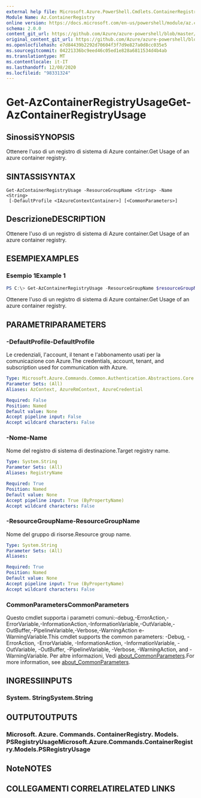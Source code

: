 ```yaml
---
external help file: Microsoft.Azure.PowerShell.Cmdlets.ContainerRegistry.dll-Help.xml
Module Name: Az.ContainerRegistry
online version: https://docs.microsoft.com/en-us/powershell/module/az.containerregistry/get-azcontainerregistryusage
schema: 2.0.0
content_git_url: https://github.com/Azure/azure-powershell/blob/master/src/ContainerRegistry/ContainerRegistry/help/Get-AzContainerRegistryUsage.md
original_content_git_url: https://github.com/Azure/azure-powershell/blob/master/src/ContainerRegistry/ContainerRegistry/help/Get-AzContainerRegistryUsage.md
ms.openlocfilehash: e7d84439b2292d70604f3f7d9e827a0d8cc035e5
ms.sourcegitcommit: 04221336bc9eed46c05ed1e828a6811534d4b4ab
ms.translationtype: MT
ms.contentlocale: it-IT
ms.lasthandoff: 12/08/2020
ms.locfileid: "98331324"
---
```

# <span data-ttu-id="5c3a6-101">Get-AzContainerRegistryUsage</span><span class="sxs-lookup"><span data-stu-id="5c3a6-101">Get-AzContainerRegistryUsage</span></span>

## <span data-ttu-id="5c3a6-102">Sinossi</span><span class="sxs-lookup"><span data-stu-id="5c3a6-102">SYNOPSIS</span></span>
<span data-ttu-id="5c3a6-103">Ottenere l'uso di un registro di sistema di Azure container.</span><span class="sxs-lookup"><span data-stu-id="5c3a6-103">Get Usage of an azure container registry.</span></span>

## <span data-ttu-id="5c3a6-104">SINTASSI</span><span class="sxs-lookup"><span data-stu-id="5c3a6-104">SYNTAX</span></span>

```
Get-AzContainerRegistryUsage -ResourceGroupName <String> -Name <String>
 [-DefaultProfile <IAzureContextContainer>] [<CommonParameters>]
```

## <span data-ttu-id="5c3a6-105">Descrizione</span><span class="sxs-lookup"><span data-stu-id="5c3a6-105">DESCRIPTION</span></span>
<span data-ttu-id="5c3a6-106">Ottenere l'uso di un registro di sistema di Azure container.</span><span class="sxs-lookup"><span data-stu-id="5c3a6-106">Get Usage of an azure container registry.</span></span>

## <span data-ttu-id="5c3a6-107">ESEMPI</span><span class="sxs-lookup"><span data-stu-id="5c3a6-107">EXAMPLES</span></span>

### <span data-ttu-id="5c3a6-108">Esempio 1</span><span class="sxs-lookup"><span data-stu-id="5c3a6-108">Example 1</span></span>
```powershell
PS C:\> Get-AzContainerRegistryUsage -ResourceGroupName $resourceGroupName -RegistryName $RegistryName
```

<span data-ttu-id="5c3a6-109">Ottenere l'uso di un registro di sistema di Azure container.</span><span class="sxs-lookup"><span data-stu-id="5c3a6-109">Get Usage of an azure container registry.</span></span>

## <span data-ttu-id="5c3a6-110">PARAMETRI</span><span class="sxs-lookup"><span data-stu-id="5c3a6-110">PARAMETERS</span></span>

### <span data-ttu-id="5c3a6-111">-DefaultProfile</span><span class="sxs-lookup"><span data-stu-id="5c3a6-111">-DefaultProfile</span></span>
<span data-ttu-id="5c3a6-112">Le credenziali, l'account, il tenant e l'abbonamento usati per la comunicazione con Azure.</span><span class="sxs-lookup"><span data-stu-id="5c3a6-112">The credentials, account, tenant, and subscription used for communication with Azure.</span></span>

```yaml
Type: Microsoft.Azure.Commands.Common.Authentication.Abstractions.Core.IAzureContextContainer
Parameter Sets: (All)
Aliases: AzContext, AzureRmContext, AzureCredential

Required: False
Position: Named
Default value: None
Accept pipeline input: False
Accept wildcard characters: False
```

### <span data-ttu-id="5c3a6-113">-Nome</span><span class="sxs-lookup"><span data-stu-id="5c3a6-113">-Name</span></span>
<span data-ttu-id="5c3a6-114">Nome del registro di sistema di destinazione.</span><span class="sxs-lookup"><span data-stu-id="5c3a6-114">Target registry name.</span></span>

```yaml
Type: System.String
Parameter Sets: (All)
Aliases: RegistryName

Required: True
Position: Named
Default value: None
Accept pipeline input: True (ByPropertyName)
Accept wildcard characters: False
```

### <span data-ttu-id="5c3a6-115">-ResourceGroupName</span><span class="sxs-lookup"><span data-stu-id="5c3a6-115">-ResourceGroupName</span></span>
<span data-ttu-id="5c3a6-116">Nome del gruppo di risorse.</span><span class="sxs-lookup"><span data-stu-id="5c3a6-116">Resource group name.</span></span>

```yaml
Type: System.String
Parameter Sets: (All)
Aliases:

Required: True
Position: Named
Default value: None
Accept pipeline input: True (ByPropertyName)
Accept wildcard characters: False
```

### <span data-ttu-id="5c3a6-117">CommonParameters</span><span class="sxs-lookup"><span data-stu-id="5c3a6-117">CommonParameters</span></span>
<span data-ttu-id="5c3a6-118">Questo cmdlet supporta i parametri comuni:-debug,-ErrorAction,-ErrorVariable,-InformationAction,-InformationVariable,-OutVariable,-OutBuffer,-PipelineVariable,-Verbose,-WarningAction e-WarningVariable.</span><span class="sxs-lookup"><span data-stu-id="5c3a6-118">This cmdlet supports the common parameters: -Debug, -ErrorAction, -ErrorVariable, -InformationAction, -InformationVariable, -OutVariable, -OutBuffer, -PipelineVariable, -Verbose, -WarningAction, and -WarningVariable.</span></span> <span data-ttu-id="5c3a6-119">Per altre informazioni, Vedi [about_CommonParameters](http://go.microsoft.com/fwlink/?LinkID=113216).</span><span class="sxs-lookup"><span data-stu-id="5c3a6-119">For more information, see [about_CommonParameters](http://go.microsoft.com/fwlink/?LinkID=113216).</span></span>

## <span data-ttu-id="5c3a6-120">INGRESSI</span><span class="sxs-lookup"><span data-stu-id="5c3a6-120">INPUTS</span></span>

### <span data-ttu-id="5c3a6-121">System. String</span><span class="sxs-lookup"><span data-stu-id="5c3a6-121">System.String</span></span>

## <span data-ttu-id="5c3a6-122">OUTPUT</span><span class="sxs-lookup"><span data-stu-id="5c3a6-122">OUTPUTS</span></span>

### <span data-ttu-id="5c3a6-123">Microsoft. Azure. Commands. ContainerRegistry. Models. PSRegistryUsage</span><span class="sxs-lookup"><span data-stu-id="5c3a6-123">Microsoft.Azure.Commands.ContainerRegistry.Models.PSRegistryUsage</span></span>

## <span data-ttu-id="5c3a6-124">Note</span><span class="sxs-lookup"><span data-stu-id="5c3a6-124">NOTES</span></span>

## <span data-ttu-id="5c3a6-125">COLLEGAMENTI CORRELATI</span><span class="sxs-lookup"><span data-stu-id="5c3a6-125">RELATED LINKS</span></span>
